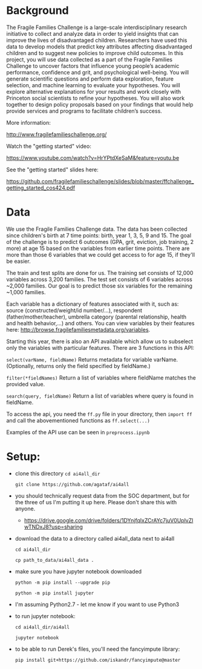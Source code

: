 # Background
The Fragile Families Challenge is a large-scale interdisciplinary research initiative to collect and analyze data in order to yield insights that can improve the lives of disadvantaged children.  Researchers have used this data to develop models that predict key attributes affecting disadvantaged children and to suggest new policies to improve child outcomes. In this project, you will use data collected as a part of the Fragile Families Challenge to uncover factors that influence young people’s academic performance, confidence and grit, and psychological well-being. You will generate scientific questions and perform data exploration, feature selection, and machine learning to evaluate your hypotheses. You will explore alternative explanations for your results and work closely with Princeton social scientists to refine your hypotheses. You will also work together to design policy proposals based on your findings that would help provide services and programs to facilitate children’s success.

More information:

  http://www.fragilefamilieschallenge.org/
  
Watch the "getting started" video:

  https://www.youtube.com/watch?v=HrYPtdXeSaM&feature=youtu.be
  
See the "getting started" slides here:

  https://github.com/fragilefamilieschallenge/slides/blob/master/ffchallenge_getting_started_cos424.pdf
  
# Data
We use the Fragile Families Challenge data. The data has been collected since children's birth at 7 time points: birth, year 1, 3, 5, 9 and 15. The goal of the challenge is to predict 6 outcomes (GPA, grit, eviction, job training, 2 more) at age 15 based on the variables from earlier time points. There are more than those 6 variables that we could get access to for age 15, if they'll be easier.

The train and test splits are done for us. The training set consists of 12,000 variables across 3,200 families. The test set consists of 6 variables across ~2,000 families. Our goal is to predict those six variables for the remaining ~1,000 families.

Each variable has a dictionary of features associated with it, such as: source (constructed/weight/id number/...), respondent (father/mother/teacher), umbrella category (parental relationship, health and health behavior,...) and others. You can view variables by their features here: http://browse.fragilefamiliesmetadata.org/variables.

Starting this year, there is also an API available which allow us to subselect only the variables with particular features. There are 3 functions in this API:

`select(varName, fieldName)`
    Returns metadata for variable varName.
    (Optionally, returns only the field specified by fieldName.)

`filter(*fieldNames)`
    Return a list of variables where fieldName matches the provided value.

`search(query, fieldName)`
    Return a list of variables where query is found in fieldName.
 
 To access the api, you need the `ff.py` file in your directory, then `import ff` and call the abovementioned functions as `ff.select(...)`
 
 Examples of the API use can be seen in `preprocess.ipynb`

# Setup:
- clone this directory 
  `cd ai4all_dir`

  `git clone https://github.com/agataf/ai4all`
- you should technically request data from the SOC department, but for the three of us I'm putting it up here. Please don't share this with anyone. 
  * https://drive.google.com/drive/folders/1DYnjfqIxZCrAYc7juV0UplvZlwTNDxJ8?usp=sharing
- download the data to a directory called ai4all_data next to ai4all

  `cd ai4all_dir`

  `cp path_to_data/ai4all_data .`

- make sure you have jupyter notebook downloaded

  `python -m pip install --upgrade pip`

  `python -m pip install jupyter`

- I'm assuming Python2.7 - let me know if you want to use Python3
- to run jupyter notebook:

  `cd ai4all_dir/ai4all`

  `jupyter notebook`

- to be able to run Derek's files, you'll need the fancyimpute library:

  `pip install git+https://github.com/iskandr/fancyimpute@master`
